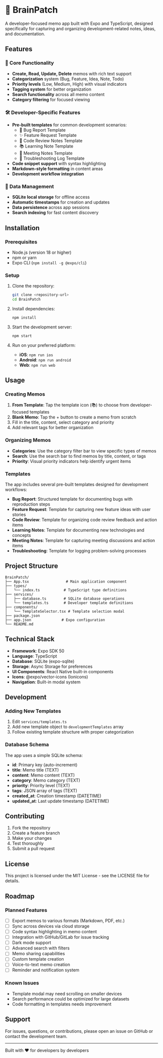 # 🧠 BrainPatch

A developer-focused memo app built with Expo and TypeScript, designed specifically for capturing and organizing development-related notes, ideas, and documentation.

## Features

### 📝 Core Functionality
- **Create, Read, Update, Delete** memos with rich text support
- **Categorization** system (Bug, Feature, Idea, Note, Todo)
- **Priority levels** (Low, Medium, High) with visual indicators
- **Tagging system** for better organization
- **Search functionality** across all memo content
- **Category filtering** for focused viewing

### 🛠 Developer-Specific Features
- **Pre-built templates** for common development scenarios:
  - 🐛 Bug Report Template
  - ✨ Feature Request Template
  - 👀 Code Review Notes Template
  - 📚 Learning Note Template
  - 🤝 Meeting Notes Template
  - 🔧 Troubleshooting Log Template
- **Code snippet support** with syntax highlighting
- **Markdown-style formatting** in content areas
- **Development workflow integration**

### 💾 Data Management
- **SQLite local storage** for offline access
- **Automatic timestamps** for creation and updates
- **Data persistence** across app sessions
- **Search indexing** for fast content discovery

## Installation

### Prerequisites
- Node.js (version 18 or higher)
- npm or yarn
- Expo CLI (`npm install -g @expo/cli`)

### Setup
1. Clone the repository:
   ```bash
   git clone <repository-url>
   cd BrainPatch
   ```

2. Install dependencies:
   ```bash
   npm install
   ```

3. Start the development server:
   ```bash
   npm start
   ```

4. Run on your preferred platform:
   - **iOS**: `npm run ios`
   - **Android**: `npm run android`
   - **Web**: `npm run web`

## Usage

### Creating Memos
1. **From Template**: Tap the template icon (📚) to choose from developer-focused templates
2. **Blank Memo**: Tap the + button to create a memo from scratch
3. Fill in the title, content, select category and priority
4. Add relevant tags for better organization

### Organizing Memos
- **Categories**: Use the category filter bar to view specific types of memos
- **Search**: Use the search bar to find memos by title, content, or tags
- **Priority**: Visual priority indicators help identify urgent items

### Templates
The app includes several pre-built templates designed for development workflows:

- **Bug Report**: Structured template for documenting bugs with reproduction steps
- **Feature Request**: Template for capturing new feature ideas with user stories
- **Code Review**: Template for organizing code review feedback and action items
- **Learning Notes**: Template for documenting new technologies and concepts
- **Meeting Notes**: Template for capturing meeting discussions and action items
- **Troubleshooting**: Template for logging problem-solving processes

## Project Structure

```
BrainPatch/
├── App.tsx                 # Main application component
├── types/
│   └── index.ts           # TypeScript type definitions
├── services/
│   ├── database.ts        # SQLite database operations
│   └── templates.ts       # Developer template definitions
├── components/
│   └── TemplateSelector.tsx # Template selection modal
├── package.json
├── app.json              # Expo configuration
└── README.md
```

## Technical Stack

- **Framework**: Expo SDK 50
- **Language**: TypeScript
- **Database**: SQLite (expo-sqlite)
- **Storage**: Async Storage for preferences
- **UI Components**: React Native built-in components
- **Icons**: @expo/vector-icons (Ionicons)
- **Navigation**: Built-in modal system

## Development

### Adding New Templates
1. Edit `services/templates.ts`
2. Add new template object to `developmentTemplates` array
3. Follow existing template structure with proper categorization

### Database Schema
The app uses a simple SQLite schema:
- **id**: Primary key (auto-increment)
- **title**: Memo title (TEXT)
- **content**: Memo content (TEXT)
- **category**: Memo category (TEXT)
- **priority**: Priority level (TEXT)
- **tags**: JSON array of tags (TEXT)
- **created_at**: Creation timestamp (DATETIME)
- **updated_at**: Last update timestamp (DATETIME)

## Contributing

1. Fork the repository
2. Create a feature branch
3. Make your changes
4. Test thoroughly
5. Submit a pull request

## License

This project is licensed under the MIT License - see the LICENSE file for details.

## Roadmap

### Planned Features
- [ ] Export memos to various formats (Markdown, PDF, etc.)
- [ ] Sync across devices via cloud storage
- [ ] Code syntax highlighting in memo content
- [ ] Integration with GitHub/GitLab for issue tracking
- [ ] Dark mode support
- [ ] Advanced search with filters
- [ ] Memo sharing capabilities
- [ ] Custom template creation
- [ ] Voice-to-text memo creation
- [ ] Reminder and notification system

### Known Issues
- Template modal may need scrolling on smaller devices
- Search performance could be optimized for large datasets
- Code formatting in templates needs improvement

## Support

For issues, questions, or contributions, please open an issue on GitHub or contact the development team.

---

Built with ❤️ for developers by developers